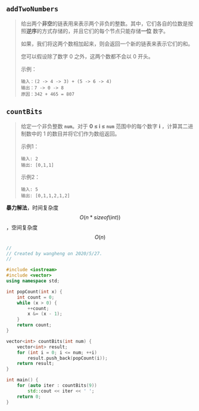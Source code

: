 ## `addTwoNumbers`

> 给出两个**非空**的链表用来表示两个非负的整数。其中，它们各自的位数是按照**逆序**的方式存储的，并且它们的每个节点只能存储**一位** 数字。
>
> 如果，我们将这两个数相加起来，则会返回一个新的链表来表示它们的和。
>
> 您可以假设除了数字 0 之外，这两个数都不会以 0 开头。
>
> 示例：
>
> ```
> 输入：(2 -> 4 -> 3) + (5 -> 6 -> 4)
> 输出：7 -> 0 -> 8
> 原因：342 + 465 = 807
> ```

## `countBits`

> 给定一个非负整数 **`num`**。对于 **0 ≤ i ≤ `num`** 范围中的每个数字 **i** ，计算其二进制数中的 1 的数目并将它们作为数组返回。
>
> 示例1：
>
> ```
> 输入: 2
> 输出: [0,1,1]
> ```
>
> 示例2：
>
> ```
> 输入: 5
> 输出: [0,1,1,2,1,2]
> ```

**暴力解法**，时间复杂度$$O(n*sizeof(int))$$，空间复杂度$$O(n)$$

```c++
//
// Created by wangheng on 2020/5/27.
//

#include <iostream>
#include <vector>
using namespace std;

int popCount(int x) {
    int count = 0;
    while (x > 0) {
        ++count;
        x &= (x - 1);
    }
    return count;
}

vector<int> countBits(int num) {
    vector<int> result;
    for (int i = 0; i <= num; ++i)
        result.push_back(popCount(i));
    return result;
}

int main() {
    for (auto iter : countBits(9))
        std::cout << iter << ' ';
    return 0;
}
```
